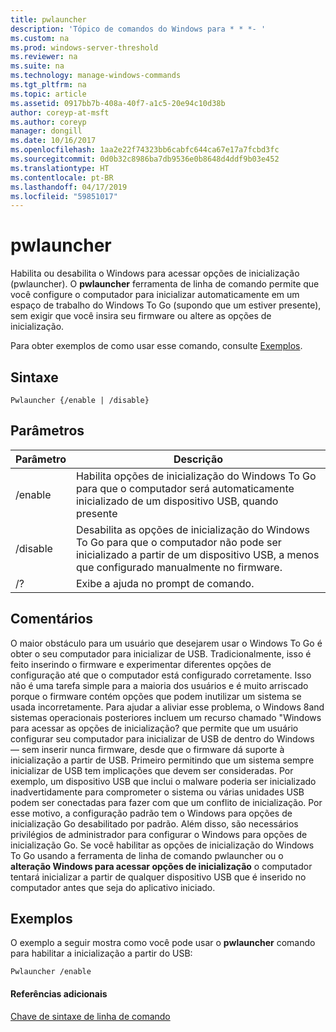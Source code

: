 ```yaml
---
title: pwlauncher
description: 'Tópico de comandos do Windows para * * *- '
ms.custom: na
ms.prod: windows-server-threshold
ms.reviewer: na
ms.suite: na
ms.technology: manage-windows-commands
ms.tgt_pltfrm: na
ms.topic: article
ms.assetid: 0917bb7b-408a-40f7-a1c5-20e94c10d38b
author: coreyp-at-msft
ms.author: coreyp
manager: dongill
ms.date: 10/16/2017
ms.openlocfilehash: 1aa2e22f74323bb6cabfc644ca67e17a7fcbd3fc
ms.sourcegitcommit: 0d0b32c8986ba7db9536e0b8648d4ddf9b03e452
ms.translationtype: HT
ms.contentlocale: pt-BR
ms.lasthandoff: 04/17/2019
ms.locfileid: "59851017"
---
```

# <a name="pwlauncher"></a>pwlauncher



Habilita ou desabilita o Windows para acessar opções de inicialização (pwlauncher). O **pwlauncher** ferramenta de linha de comando permite que você configure o computador para inicializar automaticamente em um espaço de trabalho do Windows To Go (supondo que um estiver presente), sem exigir que você insira seu firmware ou altere as opções de inicialização.

Para obter exemplos de como usar esse comando, consulte [Exemplos](#BKMK_examples).

## <a name="syntax"></a>Sintaxe

```
Pwlauncher {/enable | /disable}
```

## <a name="parameters"></a>Parâmetros

|Parâmetro|Descrição|
|---------|-----------|
|/enable|Habilita opções de inicialização do Windows To Go para que o computador será automaticamente inicializado de um dispositivo USB, quando presente|
|/disable|Desabilita as opções de inicialização do Windows To Go para que o computador não pode ser inicializado a partir de um dispositivo USB, a menos que configurado manualmente no firmware.|
|/?|Exibe a ajuda no prompt de comando.|

## <a name="remarks"></a>Comentários

O maior obstáculo para um usuário que desejarem usar o Windows To Go é obter o seu computador para inicializar de USB. Tradicionalmente, isso é feito inserindo o firmware e experimentar diferentes opções de configuração até que o computador está configurado corretamente. Isso não é uma tarefa simple para a maioria dos usuários e é muito arriscado porque o firmware contém opções que podem inutilizar um sistema se usada incorretamente. Para ajudar a aliviar esse problema, o Windows 8and sistemas operacionais posteriores incluem um recurso chamado "Windows para acessar as opções de inicialização? que permite que um usuário configurar seu computador para inicializar de USB de dentro do Windows — sem inserir nunca firmware, desde que o firmware dá suporte à inicialização a partir de USB. Primeiro permitindo que um sistema sempre inicializar de USB tem implicações que devem ser consideradas. Por exemplo, um dispositivo USB que inclui o malware poderia ser inicializado inadvertidamente para comprometer o sistema ou várias unidades USB podem ser conectadas para fazer com que um conflito de inicialização. Por esse motivo, a configuração padrão tem o Windows para opções de inicialização Go desabilitado por padrão. Além disso, são necessários privilégios de administrador para configurar o Windows para opções de inicialização Go. Se você habilitar as opções de inicialização do Windows To Go usando a ferramenta de linha de comando pwlauncher ou o **alteração Windows para acessar opções de inicialização** o computador tentará inicializar a partir de qualquer dispositivo USB que é inserido no computador antes que seja do aplicativo iniciado.

## <a name="BKMK_examples"></a>Exemplos

O exemplo a seguir mostra como você pode usar o **pwlauncher** comando para habilitar a inicialização a partir do USB:
```
Pwlauncher /enable
```

#### <a name="additional-references"></a>Referências adicionais

[Chave de sintaxe de linha de comando](command-line-syntax-key.md)
